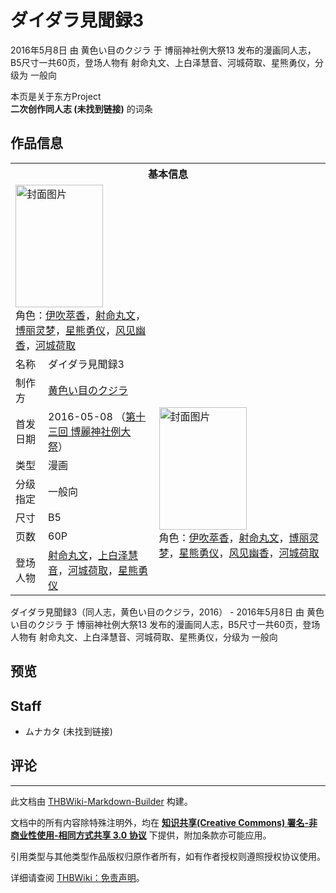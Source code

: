 # ダイダラ見聞録3

<!-- source html: G:\repos\THBWiki-Markdown-Builder\THBWikiMarkdown\Temp\main\6\61\ns0%3A%E3%83%80%E3%82%A4%E3%83%80%E3%83%A9%E8%A6%8B%E8%81%9E%E9%8C%B23.html -->

2016年5月8日 由 黄色い目のクジラ 于 博丽神社例大祭13 发布的漫画同人志，B5尺寸一共60页，登场人物有 射命丸文、上白泽慧音、河城荷取、星熊勇仪，分级为 一般向

本页是关于东方Project  
 **二次创作同人志 (未找到链接)** 的词条

## 作品信息

<table><tbody><tr><th colspan="3">基本信息</th></tr><tr><td class="cover-artwork-mobile" colspan="2"><a href="./文件-ダイダラ見聞録3封面.jpg.md" class="image" title="封面图片"><img alt="封面图片" src="https://upload.thwiki.cc/thumb/d/d3/%E3%83%80%E3%82%A4%E3%83%80%E3%83%A9%E8%A6%8B%E8%81%9E%E9%8C%B23%E5%B0%81%E9%9D%A2.jpg/140px-%E3%83%80%E3%82%A4%E3%83%80%E3%83%A9%E8%A6%8B%E8%81%9E%E9%8C%B23%E5%B0%81%E9%9D%A2.jpg" decoding="async" loading="lazy" width="140" height="196" srcset="https://upload.thwiki.cc/thumb/d/d3/%E3%83%80%E3%82%A4%E3%83%80%E3%83%A9%E8%A6%8B%E8%81%9E%E9%8C%B23%E5%B0%81%E9%9D%A2.jpg/210px-%E3%83%80%E3%82%A4%E3%83%80%E3%83%A9%E8%A6%8B%E8%81%9E%E9%8C%B23%E5%B0%81%E9%9D%A2.jpg 1.5x, https://upload.thwiki.cc/thumb/d/d3/%E3%83%80%E3%82%A4%E3%83%80%E3%83%A9%E8%A6%8B%E8%81%9E%E9%8C%B23%E5%B0%81%E9%9D%A2.jpg/280px-%E3%83%80%E3%82%A4%E3%83%80%E3%83%A9%E8%A6%8B%E8%81%9E%E9%8C%B23%E5%B0%81%E9%9D%A2.jpg 2x" data-file-width="643" data-file-height="900"></a><div class="cover-char">角色：<a href="./伊吹萃香.md" title="伊吹萃香">伊吹萃香</a>，<a href="./射命丸文.md" title="射命丸文">射命丸文</a>，<a href="./博丽灵梦.md" title="博丽灵梦">博丽灵梦</a>，<a href="./星熊勇仪.md" title="星熊勇仪">星熊勇仪</a>，<a href="./风见幽香.md" title="风见幽香">风见幽香</a>，<a href="./河城荷取.md" title="河城荷取">河城荷取</a></div></td>
</tr><tr><td class="label">名称</td><td colspan="2"> ダイダラ見聞録3 </td></tr><tr><td class="label">制作方</td><td><a href="./黄色い目のクジラ.md" title="黄色い目のクジラ">黄色い目のクジラ</a></td><td class="cover-artwork" rowspan="7" style="min-width:196px;"><a href="./文件-ダイダラ見聞録3封面.jpg.md" class="image" title="封面图片"><img alt="封面图片" src="https://upload.thwiki.cc/thumb/d/d3/%E3%83%80%E3%82%A4%E3%83%80%E3%83%A9%E8%A6%8B%E8%81%9E%E9%8C%B23%E5%B0%81%E9%9D%A2.jpg/140px-%E3%83%80%E3%82%A4%E3%83%80%E3%83%A9%E8%A6%8B%E8%81%9E%E9%8C%B23%E5%B0%81%E9%9D%A2.jpg" decoding="async" loading="lazy" width="140" height="196" srcset="https://upload.thwiki.cc/thumb/d/d3/%E3%83%80%E3%82%A4%E3%83%80%E3%83%A9%E8%A6%8B%E8%81%9E%E9%8C%B23%E5%B0%81%E9%9D%A2.jpg/210px-%E3%83%80%E3%82%A4%E3%83%80%E3%83%A9%E8%A6%8B%E8%81%9E%E9%8C%B23%E5%B0%81%E9%9D%A2.jpg 1.5x, https://upload.thwiki.cc/thumb/d/d3/%E3%83%80%E3%82%A4%E3%83%80%E3%83%A9%E8%A6%8B%E8%81%9E%E9%8C%B23%E5%B0%81%E9%9D%A2.jpg/280px-%E3%83%80%E3%82%A4%E3%83%80%E3%83%A9%E8%A6%8B%E8%81%9E%E9%8C%B23%E5%B0%81%E9%9D%A2.jpg 2x" data-file-width="643" data-file-height="900"></a><div class="cover-char">角色：<a href="./伊吹萃香.md" title="伊吹萃香">伊吹萃香</a>，<a href="./射命丸文.md" title="射命丸文">射命丸文</a>，<a href="./博丽灵梦.md" title="博丽灵梦">博丽灵梦</a>，<a href="./星熊勇仪.md" title="星熊勇仪">星熊勇仪</a>，<a href="./风见幽香.md" title="风见幽香">风见幽香</a>，<a href="./河城荷取.md" title="河城荷取">河城荷取</a></div></td>
</tr><tr><td class="label">首发日期</td><td>2016-05-08&#160;（<a href="/展会作品列表?e=%E5%8D%9A%E4%B8%BD%E7%A5%9E%E7%A4%BE%E4%BE%8B%E5%A4%A7%E7%A5%AD%2313">第十三回 博麗神社例大祭</a>）</td></tr><tr><td class="label">类型</td><td>漫画</td></tr><tr><td class="label">分级指定</td><td>一般向</td></tr><tr><td class="label">尺寸</td><td>B5</td></tr><tr><td class="label">页数</td><td>60P</td></tr><tr><td class="label">登场人物</td><td><a href="./射命丸文.md" title="射命丸文">射命丸文</a>，<a href="./上白泽慧音.md" title="上白泽慧音">上白泽慧音</a>，<a href="./河城荷取.md" title="河城荷取">河城荷取</a>，<a href="./星熊勇仪.md" title="星熊勇仪">星熊勇仪</a></td></tr></tbody></table>

ダイダラ見聞録3（同人志，黄色い目のクジラ，2016） - 2016年5月8日 由 黄色い目のクジラ 于 博丽神社例大祭13 发布的漫画同人志，B5尺寸一共60页，登场人物有 射命丸文、上白泽慧音、河城荷取、星熊勇仪，分级为 一般向

## 预览

## Staff
- ムナカタ (未找到链接)


## 评论




---

此文档由 [THBWiki-Markdown-Builder](https://github.com/Delsin-Yu/THBWiki-Markdown-Builder) 构建。

文档中的所有内容除特殊注明外，均在 [**知识共享(Creative Commons) 署名-非商业性使用-相同方式共享 3.0 协议**](https://creativecommons.org/licenses/by-sa/3.0/deed.zh-hans) 下提供，附加条款亦可能应用。

引用类型与其他类型作品版权归原作者所有，如有作者授权则遵照授权协议使用。

详细请查阅 [THBWiki：免责声明](https://thbwiki.cc/THBWiki:%E5%85%8D%E8%B4%A3%E5%A3%B0%E6%98%8E)。

